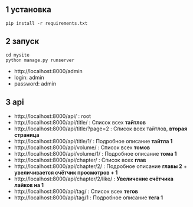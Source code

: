 ## 1 установка
```commandline
pip install -r requirements.txt
```


## 2 запуск
```commandline
cd mysite   
python manage.py runserver
```
* http://localhost:8000/admin
* login: admin
* password: admin


## 3 api
* http://localhost:8000/api/ : root
* http://localhost:8000/api/title/ : Список всех **тайтлов** 
* http://localhost:8000/api/title/?page=2 : Список всех тайтлов, **вторая страница**
* http://localhost:8000/api/title/1/ : Подробное описание **тайтла 1**
* http://localhost:8000/api/volume/ : Список всех **томов**
* http://localhost:8000/api/volume/1/ : Подробное описание **тома 1**
* http://localhost:8000/api/chapter/ : Список всех **глав**
* http://localhost:8000/api/chapter/2/ : Подробное описание **главы 2** + **увеличивается счётчик просмотров + 1**
* http://localhost:8000/api/chapter/2/like/ : **Увеличение счётчика лайков на 1** 
* http://localhost:8000/api/tag/ : Список всех **тегов**
* http://localhost:8000/api/tag/1 : Подробное описание **тега 1**
